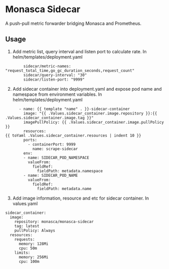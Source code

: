# Monasca Sidecar
A push-pull metric forwarder bridging Monasca and Prometheus.

## Usage
1. Add metric list, query interval and listen port to calculate rate. 
In helm/templates/deployment.yaml
```
        sidecar/metric-names: "request_total_time,go_gc_duration_seconds,request_count"
        sidecar/query-interval: "30"
        sidecar/listen-port: "9999"
```

2. Add sidecar container into deployment.yaml and expose pod name and namespace from environment variables. 
In helm/templates/deployment.yaml
```
      - name: {{ template "name" . }}-sidecar-container
        image: "{{ .Values.sidecar_container.image.repository }}:{{ .Values.sidecar_container.image.tag }}"
        imagePullPolicy: {{ .Values.sidecar_container.image.pullPolicy }}
        resources:
{{ toYaml .Values.sidecar_container.resources | indent 10 }}
        ports:
          - containerPort: 9999
            name: scrape-sidecar
        env:
        - name: SIDECAR_POD_NAMESPACE
          valueFrom:
            fieldRef:
              fieldPath: metadata.namespace
        - name: SIDECAR_POD_NAME
          valueFrom:
            fieldRef:
              fieldPath: metadata.name
```

3. Add image information, resource and etc for sidecar container. 
In values.yaml
```
sidecar_container:
  image:
    repository: monasca/monasca-sidecar
    tag: latest
    pullPolicy: Always
  resources:
    requests:
      memory: 128Mi
      cpu: 50m
    limits:
      memory: 256Mi
      cpu: 100m
```
